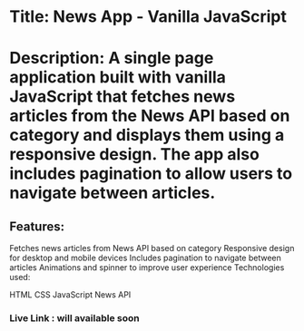 # Title: News App - Vanilla JavaScript

# Description: A single page application built with vanilla JavaScript that fetches news articles from the News API based on category and displays them using a responsive design. The app also includes pagination to allow users to navigate between articles.

## Features:

Fetches news articles from News API based on category
Responsive design for desktop and mobile devices
Includes pagination to navigate between articles
Animations and spinner to improve user experience
Technologies used:

HTML
CSS
JavaScript
News API

### Live Link : will available soon
